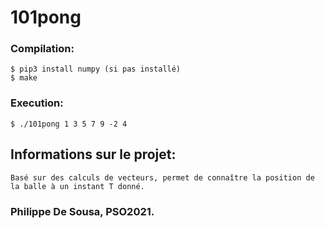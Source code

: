 # 101pong

### Compilation:
```
$ pip3 install numpy (si pas installé)
$ make
```

### Execution:
```
$ ./101pong 1 3 5 7 9 -2 4
```

## Informations sur le projet:

    Basé sur des calculs de vecteurs, permet de connaître la position de la balle à un instant T donné.

### Philippe De Sousa, PSO2021.